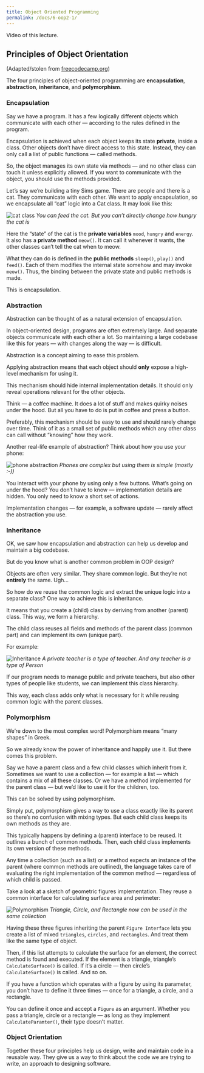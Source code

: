```yaml
---
title: Object Oriented Programming
permalink: /docs/6-oop2-1/
---
```


Video of this lecture.  

## Principles of Object Orientation
(Adapted/stolen from [freecodecamp.org](https://www.freecodecamp.org/news/object-oriented-programming-concepts-21bb035f7260/))  


The four principles of object-oriented programming are **encapsulation**, **abstraction**, **inheritance**, and **polymorphism**.

### Encapsulation
Say we have a program. It has a few logically different objects which communicate with each other — according to the rules defined in the program.

Encapsulation is achieved when each object keeps its state **private**, inside a class. Other objects don’t have direct access to this state. Instead, they can only call a list of public functions — called methods.

So, the object manages its own state via methods — and no other class can touch it unless explicitly allowed. If you want to communicate with the object, you should use the methods provided.

Let’s say we’re building a tiny Sims game. There are people and there is a cat. They communicate with each other. We want to apply encapsulation, so we encapsulate all “cat” logic into a Cat class. It may look like this:

![cat class](https://ysjprog02.netlify.app/assets/img/topics/6oop2/catclass.png)
*You can feed the cat. But you can’t directly change how hungry the cat is*

Here the “state” of the cat is the **private variables** `mood`, `hungry` and `energy`. It also has a **private method** `meow()`. It can call it whenever it wants, the other classes can’t tell the cat when to meow.

What they can do is defined in the **public methods** `sleep()`, `play()` and `feed()`. Each of them modifies the internal state somehow and may invoke `meow()`. Thus, the binding between the private state and public methods is made.

This is encapsulation.

### Abstraction
Abstraction can be thought of as a natural extension of encapsulation.

In object-oriented design, programs are often extremely large. And separate objects communicate with each other a lot. So maintaining a large codebase like this for years — with changes along the way — is difficult.

Abstraction is a concept aiming to ease this problem.

Applying abstraction means that each object should **only** expose a high-level mechanism for using it.

This mechanism should hide internal implementation details. It should only reveal operations relevant for the other objects.

Think — a coffee machine. It does a lot of stuff and makes quirky noises under the hood. But all you have to do is put in coffee and press a button.

Preferably, this mechanism should be easy to use and should rarely change over time. Think of it as a small set of public methods which any other class can call without “knowing” how they work.

Another real-life example of abstraction?
Think about how you use your phone:

![phone abstraction](https://ysjprog02.netlify.app/assets/img/topics/6oop2/phone.png)
*Phones are complex but using them is simple (mostly :-))*

You interact with your phone by using only a few buttons. What’s going on under the hood? You don’t have to know — implementation details are hidden. You only need to know a short set of actions.

Implementation changes — for example, a software update — rarely affect the abstraction you use.

### Inheritance
OK, we saw how encapsulation and abstraction can help us develop and maintain a big codebase.

But do you know what is another common problem in OOP design?

Objects are often very similar. They share common logic. But they’re not **entirely** the same. Ugh…

So how do we reuse the common logic and extract the unique logic into a separate class? One way to achieve this is inheritance.

It means that you create a (child) class by deriving from another (parent) class. This way, we form a hierarchy.

The child class reuses all fields and methods of the parent class (common part) and can implement its own (unique part).

For example:

![Inheritance](https://ysjprog02.netlify.app/assets/img/topics/6oop2/inheritance.png)
*A private teacher is a type of teacher. And any teacher is a type of Person*

If our program needs to manage public and private teachers, but also other types of people like students, we can implement this class hierarchy.

This way, each class adds only what is necessary for it while reusing common logic with the parent classes.

### Polymorphism
We’re down to the most complex word! Polymorphism means “many shapes” in Greek.

So we already know the power of inheritance and happily use it. But there comes this problem.

Say we have a parent class and a few child classes which inherit from it. Sometimes we want to use a collection — for example a list — which contains a mix of all these classes. Or we have a method implemented for the parent class — but we’d like to use it for the children, too.

This can be solved by using polymorphism.

Simply put, polymorphism gives a way to use a class exactly like its parent so there’s no confusion with mixing types. But each child class keeps its own methods as they are.

This typically happens by defining a (parent) interface to be reused. It outlines a bunch of common methods. Then, each child class implements its own version of these methods.

Any time a collection (such as a list) or a method expects an instance of the parent (where common methods are outlined), the language takes care of evaluating the right implementation of the common method — regardless of which child is passed.

Take a look at a sketch of geometric figures implementation. They reuse a common interface for calculating surface area and perimeter:

![Polymorphism](https://ysjprog02.netlify.app/assets/img/topics/6oop2/polymorph.png)
*Triangle, Circle, and Rectangle now can be used in the same collection*

Having these three figures inheriting the parent `Figure Interface` lets you create a list of mixed `triangles`, `circles`, and `rectangles`. And treat them like the same type of object.

Then, if this list attempts to calculate the surface for an element, the correct method is found and executed. If the element is a triangle, triangle’s `CalculateSurface()` is called. If it’s a circle — then circle’s `CalculateSurface()` is called. And so on.

If you have a function which operates with a figure by using its parameter, you don’t have to define it three times — once for a triangle, a circle, and a rectangle.

You can define it once and accept a `Figure` as an argument. Whether you pass a triangle, circle or a rectangle — as long as they implement `CalculateParamter()`, their type doesn’t matter.

### Object Orientation

Together these four principles help us design, write and maintain code in a reusable way. They give us a way to think about the code we are trying to write, an approach to designing software.  